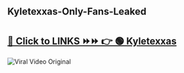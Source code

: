 
 ## Kyletexxas-Only-Fans-Leaked

# <h2><a href="https://clipsfans.com/Kyletexxas&ref=git">🔗 Click to LINKS ⏩⏩ 👉 🟢 Kyletexxas </a></h2>

<a href="https://clipsfans.com/Kyletexxas&ref=git" rel="nofollow" data-target="animated-image.originalLink"><img src="https://i.ibb.co.com/xMMVF88/686577567.gif" alt="Viral Video Original" style="max-width: 100%; display: inline-block;" data-target="animated-image.originalImage"></a>
